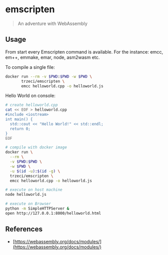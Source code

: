 # emscripten

> An adventure with WebAssembly

## Usage

From start every Emscripten command is available. For the instance: emcc, em++, emmake, emar, node, asm2wasm etc.

To compile a single file:

```bash
docker run --rm -v $PWD:$PWD -w $PWD \
       trzeci/emscripten \
       emcc helloworld.cpp -o helloworld.js
```

Hello World on console:

```bash
# create helloworld.cpp
cat << EOF > helloworld.cpp
#include <iostream>
int main() {
  std::cout << "Hello World!" << std::endl;
  return 0;
}
EOF
```

```bash
# compile with docker image
docker run \
  --rm \
  -v $PWD:$PWD \
  -w $PWD \
  -u $(id -u):$(id -g) \
  trzeci/emscripten \
  emcc helloworld.cpp -o helloworld.js
```

```bash
# execute on host machine
node helloworld.js
```

```bash
# execute on Browser
python -m SimpleHTTPServer &
open http://127.0.0.1:8000/helloworld.html 
```

## References

- [https://webassembly.org/docs/modules/](https://webassembly.org/docs/modules/)


